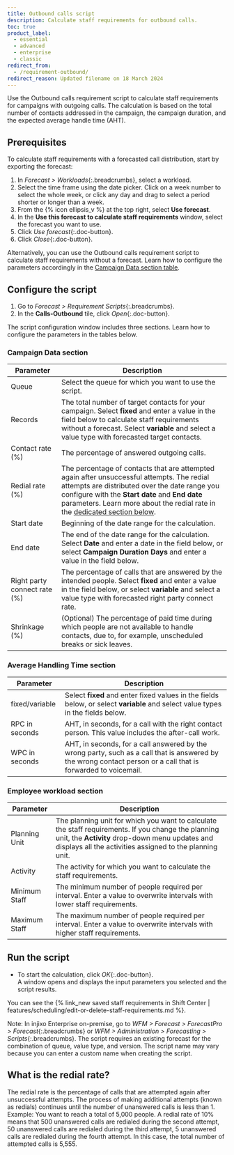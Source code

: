 ```yaml
---
title: Outbound calls script
description: Calculate staff requirements for outbound calls.
toc: true
product_label:
  - essential
  - advanced
  - enterprise
  - classic
redirect_from:
  - /requirement-outbound/
redirect_reason: Updated filename on 18 March 2024
---
```


Use the Outbound calls requirement script to calculate staff requirements for campaigns with outgoing calls. The calculation is based on the total number of contacts addressed in the campaign, the campaign duration, and the expected average handle time (AHT).

## Prerequisites

To calculate staff requirements with a forecasted call distribution, start by exporting the forecast:

1. In _Forecast > Workloads_{:.breadcrumbs}, select a workload.
2. Select the time frame using the date picker. Click on a week number to select the whole week, or click any day and drag to select a period shorter or longer than a week.
3. From the {% icon ellipsis_v %} at the top right, select **Use forecast**.
4. In the **Use this forecast to calculate staff requirements** window, select the forecast you want to use.
5. Click _Use forecast_{:.doc-button}.
6. Click _Close_{:.doc-button}.

Alternatively, you can use the Outbound calls requirement script to calculate staff requirements without a forecast. Learn how to configure the parameters accordingly in the [Campaign Data section table](#campaign-data-section).

## Configure the script

1. Go to _Forecast > Requirement Scripts_{:.breadcrumbs}.
2. In the **Calls-Outbound** tile, click _Open_{:.doc-button}.  

The script configuration window includes three sections. Learn how to configure the parameters in the tables below.

### Campaign Data section

| Parameter                    | Description                                                                                                                                                                                                                                                                                                                                                                                                                                                                                                         |
|------------------------------|---------------------------------------------------------------------------------------------------------------------------------------------------------------------------------------------------------------------------------------------------------------------------------------------------------------------------------------------------------------------------------------------------------------------------------------------------------------------------------------------------------------------|
| Queue                        | Select the queue for which you want to use the script.                                                                                                                                                                                                                                                                                                                                                                                                                                                              |
| Records                      | The total number of target contacts for your campaign. Select **fixed** and enter a value in the field below to calculate staff requirements without a forecast. Select **variable** and select a value type with forecasted target contacts.                                                                                                                                                                                                                                                                                                                                                                                                                                                             |
| Contact rate (%)             | The percentage of answered outgoing calls.                                                                                                                                                                                                                                                                                                                                                                                                                                                                          |
| Redial rate (%)              | The percentage of contacts that are attempted again after unsuccessful attempts. The redial attempts are distributed over the date range you configure with the **Start date** and **End date** parameters. Learn more about the redial rate in the [dedicated section below](#what-is-the-redial-rate). |
| Start date                   | Beginning of the date range for the calculation.                                                                                                                                                                                                                                                                                                                                                                                                                                                                    |
| End date                     | The end of the date range for the calculation. Select **Date** and enter a date in the field below, or select **Campaign Duration Days** and enter a value in the field below.                                                                                                                                                                                                                                                                                                                                                                                                                                                  |
| Right party connect rate (%) | The percentage of calls that are answered by the intended people. Select **fixed** and enter a value in the field below, or select **variable** and select a value type with forecasted right party connect rate.                                                                                                                                                                                                                                                             |
| Shrinkage (%)                | (Optional) The percentage of paid time during which people are not available to handle contacts, due to, for example, unscheduled breaks or sick leaves.     |

### Average Handling Time section

| Parameter        | Description                                                                                                                                                                                                                                                                                                                                                  |
|------------------|--------------------------------------------------------------------------------------------------------------------------------------------------------------------------------------------------------------------------------------------------------------------------------------------------------------------------------------------------------------|
| fixed/variable   | Select **fixed** and enter fixed values in the fields below, or select **variable** and select value types in the fields below.                                                                                                                                                                                                                         |
| RPC in seconds   | AHT, in seconds, for a call with the right contact person. This value includes the after-call work.                                                                                                                                                                                                                                                       |
| WPC in seconds   | AHT, in seconds, for a call answered by the wrong party, such as a call that is answered by the wrong contact person or a call that is forwarded to voicemail.                                                                                                                                                                                          |

### Employee workload section

| Parameter        | Description                                                                                                                                                                                                      |
|------------------|------------------------------------------------------------------------------------------------------------------------------------------------------------------------------------------------------------------|
| Planning Unit    | The planning unit for which you want to calculate the staff requirements. If you change the planning unit, the **Activity** drop-down menu updates and displays all the activities assigned to the planning unit. |
| Activity         | The activity for which you want to calculate the staff requirements.                                                                                                                                            |
| Minimum Staff    | The minimum number of people required per interval. Enter a value to overwrite intervals with lower staff requirements.                                                                                          |
| Maximum Staff    | The maximum number of people required per interval. Enter a value to overwrite intervals with higher staff requirements.                                                                                         |

## Run the script

- To start the calculation, click _OK_{:.doc-button}.<br>A window opens and displays the input parameters you selected and the script results.

You can see the {% link_new saved staff requirements in Shift Center | features/scheduling/edit-or-delete-staff-requirements.md %}.

Note: In injixo Enterprise on-premise, go to _WFM > Forecast > ForecastPro > Forecast_{:.breadcrumbs} or _WFM > Administration > Forecasting > Scripts_{:.breadcrumbs}. The script requires an existing forecast for the combination of queue, value type, and version. The script name may vary because you can enter a custom name when creating the script.

## What is the redial rate?

The redial rate is the percentage of calls that are attempted again after unsuccessful attempts. The process of making additional attempts (known as redials) continues until the number of unanswered calls is less than 1.<br>Example: You want to reach a total of 5,000 people. A redial rate of 10% means that 500 unanswered calls are redialed during the second attempt, 50 unanswered calls are redialed during the third attempt, 5 unanswered calls are redialed during the fourth attempt. In this case, the total number of attempted calls is 5,555.
